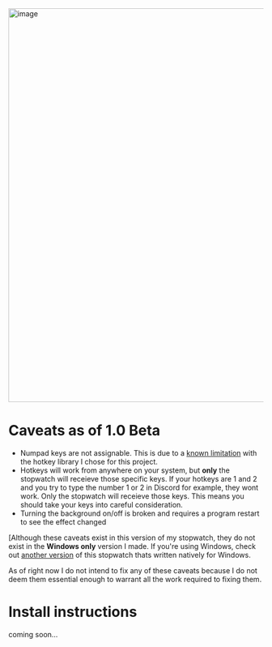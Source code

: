 <img width="1469" height="777" alt="image" src="https://github.com/user-attachments/assets/6a941f6e-9742-4c52-9898-2996d65babe5" />

# Caveats as of 1.0 Beta
- Numpad keys are not assignable. This is due to a [known limitation](https://github.com/Skycoder42/QHotkey?tab=readme-ov-file#known-limitations) with the hotkey library I chose for this project.
- Hotkeys will work from anywhere on your system, but **only** the stopwatch will receieve those specific keys. If your hotkeys are 1 and 2 and you try to type the number 1 or 2 in Discord for example, they wont work. Only the stopwatch will receieve those keys. This means you should take your keys into careful consideration.
- Turning the background on/off is broken and requires a program restart to see the effect changed

[Although these caveats exist in this version of my stopwatch, they do not exist in the **Windows only** version I made. If you're using Windows, check out [another version](https://github.com/Bo0sted/SimpleUsefulTimer) of this stopwatch thats written natively for Windows.

As of right now I do not intend to fix any of these caveats because I do not deem them essential enough to warrant all the work required to fixing them.

# Install instructions
coming soon...
